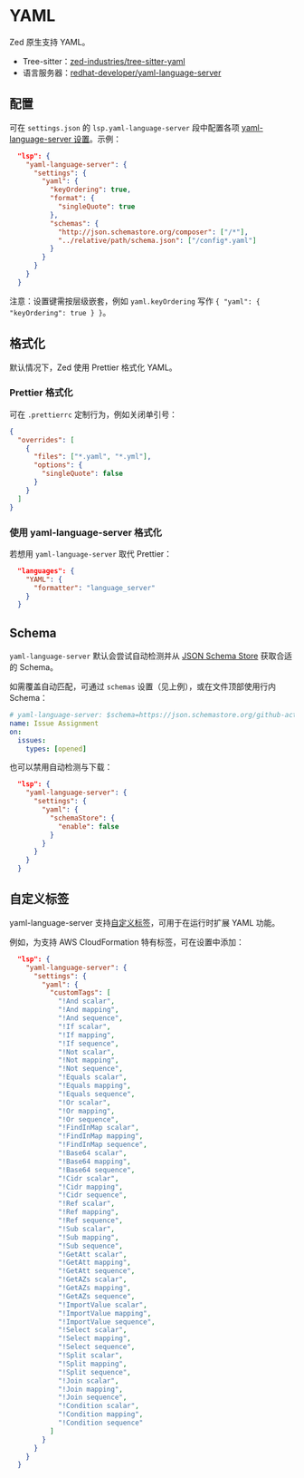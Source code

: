 # YAML

Zed 原生支持 YAML。

- Tree-sitter：[zed-industries/tree-sitter-yaml](https://github.com/zed-industries/tree-sitter-yaml)
- 语言服务器：[redhat-developer/yaml-language-server](https://github.com/redhat-developer/yaml-language-server)

## 配置

可在 `settings.json` 的 `lsp.yaml-language-server` 段中配置各项 [yaml-language-server 设置](https://github.com/redhat-developer/yaml-language-server?tab=readme-ov-file#language-server-settings)。示例：

```json [settings]
  "lsp": {
    "yaml-language-server": {
      "settings": {
        "yaml": {
          "keyOrdering": true,
          "format": {
            "singleQuote": true
          },
          "schemas": {
            "http://json.schemastore.org/composer": ["/*"],
            "../relative/path/schema.json": ["/config*.yaml"]
          }
        }
      }
    }
  }
```

注意：设置键需按层级嵌套，例如 `yaml.keyOrdering` 写作 `{ "yaml": { "keyOrdering": true } }`。

## 格式化

默认情况下，Zed 使用 Prettier 格式化 YAML。

### Prettier 格式化

可在 `.prettierrc` 定制行为，例如关闭单引号：

```json [settings]
{
  "overrides": [
    {
      "files": ["*.yaml", "*.yml"],
      "options": {
        "singleQuote": false
      }
    }
  ]
}
```

### 使用 yaml-language-server 格式化

若想用 `yaml-language-server` 取代 Prettier：

```json [settings]
  "languages": {
    "YAML": {
      "formatter": "language_server"
    }
  }
```

## Schema

`yaml-language-server` 默认会尝试自动检测并从 [JSON Schema Store](https://schemastore.org/) 获取合适的 Schema。

如需覆盖自动匹配，可通过 `schemas` 设置（见上例），或在文件顶部使用行内 Schema：

```yaml
# yaml-language-server: $schema=https://json.schemastore.org/github-action.json
name: Issue Assignment
on:
  issues:
    types: [opened]
```

也可以禁用自动检测与下载：

```json [settings]
  "lsp": {
    "yaml-language-server": {
      "settings": {
        "yaml": {
          "schemaStore": {
            "enable": false
          }
        }
      }
    }
  }
```

## 自定义标签

yaml-language-server 支持[自定义标签](https://github.com/redhat-developer/yaml-language-server#adding-custom-tags)，可用于在运行时扩展 YAML 功能。

例如，为支持 AWS CloudFormation 特有标签，可在设置中添加：

```json [settings]
  "lsp": {
    "yaml-language-server": {
      "settings": {
        "yaml": {
          "customTags": [
            "!And scalar",
            "!And mapping",
            "!And sequence",
            "!If scalar",
            "!If mapping",
            "!If sequence",
            "!Not scalar",
            "!Not mapping",
            "!Not sequence",
            "!Equals scalar",
            "!Equals mapping",
            "!Equals sequence",
            "!Or scalar",
            "!Or mapping",
            "!Or sequence",
            "!FindInMap scalar",
            "!FindInMap mapping",
            "!FindInMap sequence",
            "!Base64 scalar",
            "!Base64 mapping",
            "!Base64 sequence",
            "!Cidr scalar",
            "!Cidr mapping",
            "!Cidr sequence",
            "!Ref scalar",
            "!Ref mapping",
            "!Ref sequence",
            "!Sub scalar",
            "!Sub mapping",
            "!Sub sequence",
            "!GetAtt scalar",
            "!GetAtt mapping",
            "!GetAtt sequence",
            "!GetAZs scalar",
            "!GetAZs mapping",
            "!GetAZs sequence",
            "!ImportValue scalar",
            "!ImportValue mapping",
            "!ImportValue sequence",
            "!Select scalar",
            "!Select mapping",
            "!Select sequence",
            "!Split scalar",
            "!Split mapping",
            "!Split sequence",
            "!Join scalar",
            "!Join mapping",
            "!Join sequence",
            "!Condition scalar",
            "!Condition mapping",
            "!Condition sequence"
          ]
        }
      }
    }
  }
```
